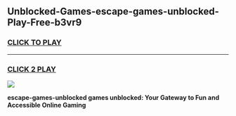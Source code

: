 
## Unblocked-Games-escape-games-unblocked-Play-Free-b3vr9
<h3>
<a href="https://premium76.site?title=escape-games-unblocked&ref=10A">CLICK TO PLAY</a></h3>
<hr>

<h3>
<a href="https://premium76.site?title=escape-games-unblocked&ref=10A">CLICK 2 PLAY</a>
  
</h3>

<a href="https://premium76.site?title=escape-games-unblocked&ref=10A"><img src="https://clearcache.store/games.png"></a>


**escape-games-unblocked games unblocked: Your Gateway to Fun and Accessible Online Gaming**
